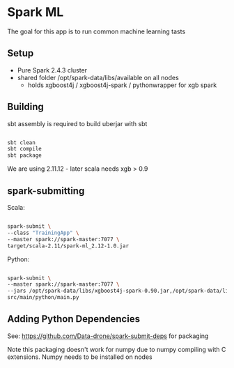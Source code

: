 # Spark ML

The goal for this app is to run common machine learning tasts

## Setup

- Pure Spark 2.4.3 cluster
- shared folder /opt/spark-data/libs/available on all nodes
  - holds xgboost4j / xgboost4j-spark / pythonwrapper for xgb spark

## Building

sbt assembly is required to build uberjar with sbt

```Bash

sbt clean
sbt compile
sbt package

```

We are using 2.11.12 - later scala needs xgb > 0.9


## spark-submitting

Scala:

```Bash

spark-submit \
--class "TrainingApp" \
--master spark://spark-master:7077 \
target/scala-2.11/spark-ml_2.12-1.0.jar

```

Python:

```Bash

spark-submit \
--master spark://spark-master:7077 \
--jars /opt/spark-data/libs/xgboost4j-spark-0.90.jar,/opt/spark-data/libs/xgboost4j-0.90.jar \
src/main/python/main.py

```

## Adding Python Dependencies

See: https://github.com/Data-drone/spark-submit-deps
for packaging

Note this packaging doesn't work for numpy due to numpy compiling with C extensions.
Numpy needs to be installed on nodes
